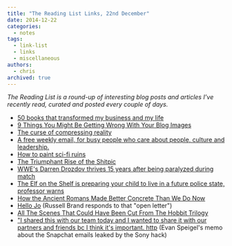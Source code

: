 ```yaml
---
title: "The Reading List Links, 22nd December"
date: 2014-12-22
categories:
  - notes
tags:
  - link-list
  - links
  - miscellaneous
authors:
  - chris
archived: true
---
```


_The Reading List is a round-up of interesting blog posts and articles I’ve recently read, curated and posted every couple of days._

- [50 books that transformed my business and my life](http://buff.ly/1GuBb1E)
- [9 Things You Might Be Getting Wrong With Your Blog Images](http://authoritylabs.com/blog/9-things-might-getting-wrong-blog-images)
- [The curse of compressing reality](http://signalvnoise.com/posts/3813-the-curse-of-compressing-reality)
- [A free weekly email, for busy people who care about people, culture and leadership.](http://softwareleadweekly.com)
- [How to paint sci-fi ruins](https://youtube.com/watch?v=9kXpRiPM28Y&feature=youtu.be)
- [The Triumphant Rise of the Shitpic](http://theawl.com/2014/12/the-triumphant-rise-of-the-shitpic)
- [WWE's Darren Drozdov thrives 15 years after being paralyzed during match](http://foxsports.com/buzzer/story/wwe-s-darren-drozdov-thrives-15-years-after-being-paralyzed-during-match-121614)
- [The Elf on the Shelf is preparing your child to live in a future police state, professor warns](http://washingtonpost.com/blogs/style-blog/wp/2014/12/16/the-elf-on-the-shelf-is-preparing-your-child-to-live-in-a-future-police-state-professor-says)
- [How the Ancient Romans Made Better Concrete Than We Do Now](http://io9.com/how-the-ancient-romans-made-better-concrete-than-we-do-1672632593)
- [Hello Jo](http://russellbrand.com/2014/12/8164) (Russell Brand responds to that "open letter")
- [All The Scenes That Could Have Been Cut From The Hobbit Trilogy](http://io9.com/all-the-scenes-that-could-have-been-cut-from-the-hobbit-1672431096)
- ["I shared this with our team today and I wanted to share it with our partners and friends bc I think it's important. http](http://t.co/eN5HpAhp42) (Evan Speigel's memo about the Snapchat emails leaked by the Sony hack)
